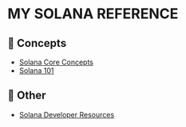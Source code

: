 # MY SOLANA REFERENCE

## :brain: Concepts
- [Solana Core Concepts](https://www.youtube.com/watch?v=4dNuMXBjpr0)
- [Solana 101](https://2501babe.github.io/posts/solana101.html)


## :page_facing_up: Other
- [Solana Developer Resources](solana_developer_resources.md)
